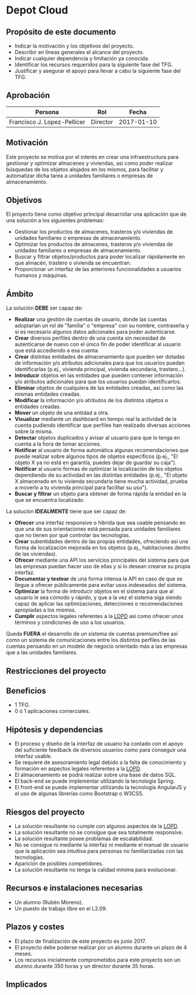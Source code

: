 # Depot Cloud

## Propósito de este documento

* Indicar la motivación y los objetivos del proyecto.
* Describir en líneas generales el alcance del proyecto.
* Indicar cualquier dependencia y limitación ya conocida.
* Identificar los recursos requeridos para la siguiente fase del TFG.
* Justificar y asegurar el apoyo para llevar a cabo la siguiente fase del TFG.

## Aprobación

| Persona | Rol | Fecha |
|---------|-----|-------|
| Francisco J. Lopez-Pellicer | Director | 2017-01-10

## Motivación

Este proyecto se motiva por el interés en crear una infraestructura para gestionar 
y optimizar almacenes y viviendas, así como poder realizar búsquedas de los objetos alojados 
en los mismos, para facilitar y automatizar dicha tarea a unidades familiares o 
empresas de almacenamiento. 
 
## Objetivos

El proyecto tiene como objetivo principal desarrollar una aplicación que de una
solución a los siguientes problemas:

 - Gestionar los productos de almacenes, trasteros y/o viviendas de unidades familiares
 o empresas de almacenamiento.
 - Optimizar los productos de almacenes, trasteros y/o viviendas de unidades familiares
 o empresas de almacenamiento.
 - Buscar y filtrar objetos/productos para poder localizar rápidamente en que almacén, trastero
 o vivienda se encuentran.
- Proporcionar un interfaz de las anteriores funcionalidades a usuarios humanos y máquinas.

## Ámbito

La solución **DEBE** ser capaz de:

- **Realizar** una gestión de cuentas de usuario, donde las cuentas adoptarían 
un rol de "familia" o "empresa" con su nombre, contraseña y si es necesario algunos 
datos adicionales para poder autenticarse.
- **Crear** diversos perfiles dentro de una cuenta sin necesidad de autenticarse de nuevo
con el único fin de poder identificar al usuario que está accediendo a esa cuenta.
- **Crear** distintas entidades de almacenamiento que pueden ser dotadas de información
y/o atributos adicionales para que los usuarios puedan identificarlas (p.ej., vivienda principal, 
vivienda secundaria, trastero...).
- **Introducir** objetos en las entidades que pueden contener información y/o atributos adicionales
para que los usuarios puedan identificarlos.
- **Eliminar** objetos de cualquiera de las entidades creadas, así como las mismas
entidades creadas.
- **Modificar** la información y/o atributos de los distintos objetos o entidades creadas.
- **Mover** un objeto de una entidad a otra.
- **Visualizar** mediante un dashboard en tiempo real la actividad de la cuenta pudiendo
identificar que perfiles han realizado diversas acciones sobre la misma.
- **Detectar** objetos duplicados y avisar al usuario para que lo tenga en cuenta
a la hora de tomar acciones.
- **Notificar** al usuario de forma automática algunas recomendaciones que puede
realizar sobre algunos tipos de objetos específicos (p.ej., "El objeto X ya no está en garantía,
puedes dejar de guardar su caja").
- **Notificar** al usuario formas de optimizar la localización de los objetos 
dependiendo de su actividad en las distintas entidades (p.ej., "El objeto X almacenado
en tu vivienda secundaria tiene mucha actividad, prueba a moverlo a tu vivienda
principal para facilitar su uso").
- **Buscar y filtrar** un objeto para obtener de forma rápida la entidad en la que se 
encuentra localizado.

La solución **IDEALMENTE** tiene que ser capaz de:

- **Ofrecer** una interfaz responsive o híbrida que sea usable pensando en que una
de sus orientaciones está pensada para unidades familiares que no tienen por qué controlar las tecnologías.
- **Crear** subentidades dentro de las propias entidades, ofreciendo así una forma
de localización mejorada en los objetos (p.ej., habitaciones dentro de las viviendas).
- **Ofrecer** mediante una API los servicios principales del sistema para que las empresas
puedan hacer uso de ellas y si lo desean crearse su propia interfaz.
- **Documentar y testear** de una forma intensa la API en caso de que se llegue a ofrecer
públicamente para evitar usos indeseados del sistema.
- **Optimizar** la forma de introducir objetos en el sistema para que al usuario le sea cómodo
y rápido, y que a la vez el sistema siga siendo capaz de aplicar las optimizaciones, detecciones
o recomendaciones apropiadas a los mismos.
- **Cumplir** aspectos legales referentes a la [LOPD](https://www.boe.es/buscar/act.php?id=BOE-A-1999-23750)
así como ofrecer unos términos y condiciones de uso a los usuarios.

Queda **FUERA** el desarrollo de un sistema de cuentas premium/free así como un sistema
de comunicaciones entre los distintos perfiles de las cuentas pensando en un modelo de negocio
orientado más a las empresas que a las unidades familiares.

## Restricciones del proyecto


 
## Beneficios

* 1 TFG.
* 0 ó 1 aplicaciones comerciales.

## Hipótesis y dependencias

- El proceso y diseño de la interfaz de usuario ha contado con el apoyo del suficiente
feedback de diversos usuarios como para conseguir una interfaz usable.
- Se requiere de asesoramiento legal debido a la falta de conocimiento y formación 
en aspectos legales referentes a la [LOPD](https://www.boe.es/buscar/act.php?id=BOE-A-1999-23750).
- El almacenamiento se podrá realizar sobre una base de datos SQL. 
- El back-end se puede implementar utilizando la tecnología Spring. 
- El front-end  se puede implementar utilizando la tecnología AngularJS y el uso
de algunas librerías como Bootstrap o W3CSS.

## Riesgos del proyecto

- La solución resultante no cumple con algunos aspectos de  la [LOPD](https://www.boe.es/buscar/act.php?id=BOE-A-1999-23750).
- La solución resultante no se consigue que sea totalmente responsive.
- La solución resultante posee problamas de escalabilidad.
- No se consigue ni mediante la interfaz ni mediante el manual de usuario que la 
aplicación sea intuitiva para personas no familiarizadas con las tecnologías.
- Aparición de posibles competidores.
- La solución resultante no tenga la calidad mínima para evolucionar.

## Recursos e instalaciones necesarias

* Un alumno (Rubén Moreno).
* Un puesto de trabajo libre en el L2.09.

## Plazos y costes

* El plazo de finalización de este proyecto es junio 2017.
* El proyecto debe poderse realizar por un alumno durante un plazo de 4 meses.
* Los recursos inicialmente comprometidos para este proyecto son un alumno durante 350 horas y un director durante 
35 horas.

## Implicados
